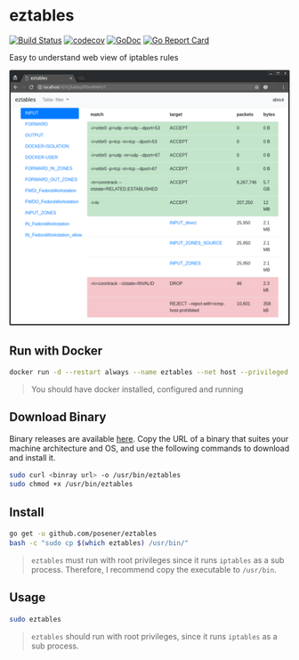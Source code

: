 # eztables

[![Build Status](https://travis-ci.org/posener/eztables.svg?branch=master)](https://travis-ci.org/posener/eztables)
[![codecov](https://codecov.io/gh/posener/eztables/branch/master/graph/badge.svg)](https://codecov.io/gh/posener/eztables)
[![GoDoc](https://godoc.org/github.com/posener/eztables?status.svg)](http://godoc.org/github.com/posener/eztables)
[![Go Report Card](https://goreportcard.com/badge/github.com/posener/eztables)](https://goreportcard.com/report/github.com/posener/eztables)

Easy to understand web view of iptables rules

![screenshot](./screenshot.png "Screenshot")

## Run with Docker

```bash
docker run -d --restart always --name eztables --net host --privileged posener/eztables:v1.0
```

> You should have docker installed, configured and running

## Download Binary

Binary releases are available [here](https://github.com/posener/eztables/releases).
Copy the URL of a binary that suites your machine architecture and OS, and use
the following commands to download and install it.

```bash
sudo curl <binray url> -o /usr/bin/eztables
sudo chmod +x /usr/bin/eztables
```

## Install

```bash
go get -u github.com/posener/eztables
bash -c "sudo cp $(which eztables) /usr/bin/"
```

> `eztables` must run with root privileges since it runs `iptables` as a sub process.
> Therefore, I recommend copy the executable to `/usr/bin`.

## Usage

```bash
sudo eztables
```

> `eztables` should run with root privileges, since it runs `iptables` as a sub process.

